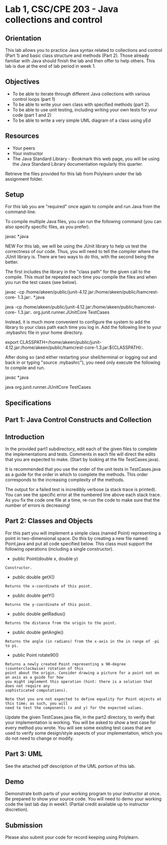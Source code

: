 # Lab 1, CSC/CPE 203 - Java collections and control

## Orientation

This lab allows you to practice Java syntax related to collections and control (Part 1) and basic class
structure and methods (Part 2). Those already familiar with Java should finish the lab and then offer to
help others.
This lab is due at the end of lab period in week 1.

## Objectives

- To be able to iterate through different Java collections with various control loops (part 1)
- To be able to write your own class with specified methods (part 2).
- To be able to use unit testing, including writing your own tests for your code (part 1 and 2)
- To be able to write a very simple UML diagram of a class using yEd

## Resources

- Your peers
- Your instructor
- The Java Standard Library - Bookmark this web page, you will be using the Java Standard
    Library documentation regularly this quarter.

Retrieve the files provided for this lab from Polylearn under the lab assignment folder.

## Setup

For this lab you are "required" once again to compile and run Java from the command-line.

To compile multiple Java files, you can run the following command (you can also specify specific files, as
you prefer).

javac *.java

NEW For this lab, we will be using the JUnit library to help us test the correctness of our code. Thus, you
will need to tell the compiler where the JUnit library is. There are two ways to do this, with the second
being the better.

The first includes the library in the "class path" for the given call to the compile. This must be repeated
each time you compile the files and when you run the test cases (see below).

javac -cp /home/akeen/public/junit-4.12.jar:/home/akeen/public/hamcrest-core-
1.3.jar:. *.java


java -cp /home/akeen/public/junit-4.12.jar:/home/akeen/public/hamcrest-core-
1.3.jar:. org.junit.runner.JUnitCore TestCases

Instead, it is much more convenient to configure the system to add the library to your class path each
time you log in. Add the following line to your .mybashrc file in your home directory.

export CLASSPATH=/home/akeen/public/junit-
4.12.jar:/home/akeen/public/hamcrest-core-1.3.jar:${CLASSPATH}:.

After doing so (and either restarting your shell/terminal or logging out and back in or typing "source
.mybashrc"), you need only execute the following to compile and run.

javac *.java

java org.junit.runner.JUnitCore TestCases

## Specifications

## Part 1: Java Control Constructs and Collection

## Introduction

In the provided part1 subdirectory, edit each of the given files to complete the implementations and
tests. Comments in each file will direct the edits that you are expected to make. (Start by looking at the
file TestCases.java).

It is recommended that you use the order of the unit tests in TestCases.java as a guide for the order in
which to complete the methods. This order corresponds to the increasing complexity of the methods.

The output for a failed test is incredibly verbose (a stack trace is printed). You can see the specific error
at the numbered line above each stack trace. As you fix the code one file at a time, re-run the code to
make sure that the number of errors is decreasing!

## Part 2: Classes and Objects

For this part you will implement a simple class (named Point) representing a point in two-dimensional
space. Do this by creating a new file named: Point.java and put all code specified below. This class must
support the following operations (including a single constructor).

- public Point(double x, double y)

```
Constructor.
```
- public double getX()

```
Returns the x-coordinate of this point.
```

- public double getY()

```
Returns the y-coordinate of this point.
```
- public double getRadius()

```
Returns the distance from the origin to the point.
```
- public double getAngle()

```
Returns the angle (in radians) from the x-axis in the in range of -pi to pi.
```
- public Point rotate90()

```
Returns a newly created Point representing a 90-degree (counterclockwise) rotation of this
point about the origin. Consider drawing a picture for a point not on an axis as a guide for how
you might implement this operation (hint: there is a solution that does not require any
sophisticated computations).
```
```
Note that you are not expected to define equality for Point objects at this time; as such, you will
need to test the components (x and y) for the expected values.
```
Update the given TestCases.java file, in the part2 directory, to verify that your implementation is
working. You will be asked to show a test case for every method you wrote. You will see some
existing test cases that are used to verify some design/style aspects of your implementation, which you
do not need to change or modify.

## Part 3: UML

See the attached pdf description of the UML portion of this lab.

## Demo

Demonstrate both parts of your working program to your instructor at once. Be prepared to show your
source code. You will need to demo your working code the last lab day in week1. (Partial credit available
up to instructor discretion).

## Submission

Please also submit your code for record keeping using Polylearn.
